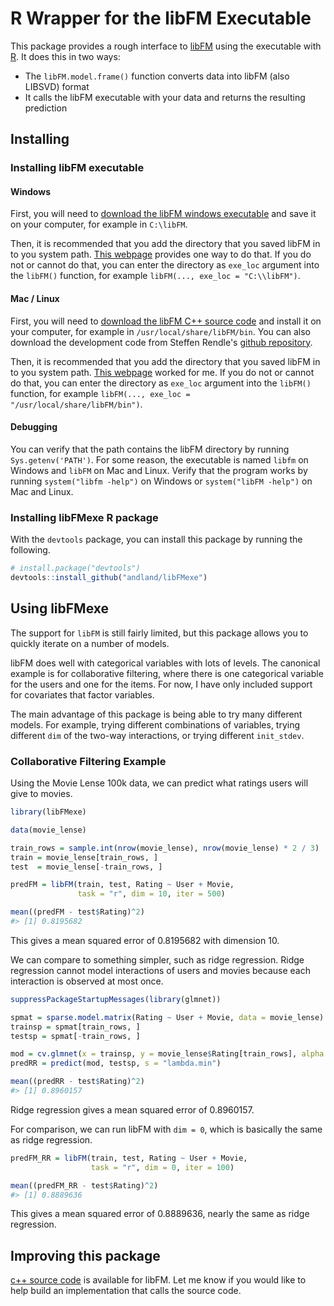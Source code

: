 <!-- README.md is generated from README.Rmd. Please edit that file -->
R Wrapper for the libFM Executable
==================================

This package provides a rough interface to [libFM](http://www.libfm.org/) using the executable with [R](https://www.r-project.org/). It does this in two ways:

-   The `libFM.model.frame()` function converts data into libFM (also LIBSVD) format
-   It calls the libFM executable with your data and returns the resulting prediction

Installing
----------

### Installing libFM executable

#### Windows

First, you will need to [download the libFM windows executable](http://www.libfm.org/#download) and save it on your computer, for example in `C:\libFM`.

Then, it is recommended that you add the directory that you saved libFM in to you system path. [This webpage](https://msdn.microsoft.com/en-us/library/office/ee537574(v=office.14).aspx) provides one way to do that. If you do not or cannot do that, you can enter the directory as `exe_loc` argument into the `libFM()` function, for example `libFM(..., exe_loc = "C:\\libFM")`.

#### Mac / Linux

First, you will need to [download the libFM C++ source code](http://www.libfm.org/#download) and install it on your computer, for example in `/usr/local/share/libFM/bin`. You can also download the development code from Steffen Rendle's [github repository](https://github.com/srendle/libfm).

Then, it is recommended that you add the directory that you saved libFM in to you system path. [This webpage](http://architectryan.com/2012/10/02/add-to-the-path-on-mac-os-x-mountain-lion/) worked for me. If you do not or cannot do that, you can enter the directory as `exe_loc` argument into the `libFM()` function, for example `libFM(..., exe_loc = "/usr/local/share/libFM/bin")`.

#### Debugging

You can verify that the path contains the libFM directory by running `Sys.getenv('PATH')`. For some reason, the executable is named `libfm` on Windows and `libFM` on Mac and Linux. Verify that the program works by running `system("libfm -help")` on Windows or `system("libFM -help")` on Mac and Linux.

### Installing libFMexe R package

With the `devtools` package, you can install this package by running the following.

``` r
# install.package("devtools")
devtools::install_github("andland/libFMexe")
```

Using libFMexe
--------------

The support for `libFM` is still fairly limited, but this package allows you to quickly iterate on a number of models.

libFM does well with categorical variables with lots of levels. The canonical example is for collaborative filtering, where there is one categorical variable for the users and one for the items. For now, I have only included support for covariates that factor variables.

The main advantage of this package is being able to try many different models. For example, trying different combinations of variables, trying different `dim` of the two-way interactions, or trying different `init_stdev`.

### Collaborative Filtering Example

Using the Movie Lense 100k data, we can predict what ratings users will give to movies.

``` r
library(libFMexe)

data(movie_lense)

train_rows = sample.int(nrow(movie_lense), nrow(movie_lense) * 2 / 3)
train = movie_lense[train_rows, ]
test  = movie_lense[-train_rows, ]

predFM = libFM(train, test, Rating ~ User + Movie,
               task = "r", dim = 10, iter = 500)

mean((predFM - test$Rating)^2)
#> [1] 0.8195682
```

This gives a mean squared error of 0.8195682 with dimension 10.

We can compare to something simpler, such as ridge regression. Ridge regression cannot model interactions of users and movies because each interaction is observed at most once.

``` r
suppressPackageStartupMessages(library(glmnet))

spmat = sparse.model.matrix(Rating ~ User + Movie, data = movie_lense)
trainsp = spmat[train_rows, ]
testsp = spmat[-train_rows, ]

mod = cv.glmnet(x = trainsp, y = movie_lense$Rating[train_rows], alpha = 0)
predRR = predict(mod, testsp, s = "lambda.min")

mean((predRR - test$Rating)^2)
#> [1] 0.8960157
```

Ridge regression gives a mean squared error of 0.8960157.

For comparison, we can run libFM with `dim = 0`, which is basically the same as ridge regression.

``` r
predFM_RR = libFM(train, test, Rating ~ User + Movie,
                  task = "r", dim = 0, iter = 100)

mean((predFM_RR - test$Rating)^2)
#> [1] 0.8889636
```

This gives a mean squared error of 0.8889636, nearly the same as ridge regression.

Improving this package
----------------------

[c++ source code](https://github.com/srendle/libfm) is available for libFM. Let me know if you would like to help build an implementation that calls the source code.
